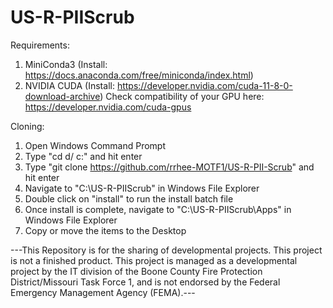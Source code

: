 # US-R-PIIScrub

Requirements:
1. MiniConda3 (Install: https://docs.anaconda.com/free/miniconda/index.html)
2. NVIDIA CUDA (Install: https://developer.nvidia.com/cuda-11-8-0-download-archive) Check compatibility of your GPU here: https://developer.nvidia.com/cuda-gpus

Cloning:
1. Open Windows Command Prompt
2. Type "cd d/ c:" and hit enter
3. Type "git clone https://github.com/rrhee-MOTF1/US-R-PII-Scrub" and hit enter
4. Navigate to "C:\US-R-PIIScrub" in Windows File Explorer
5. Double click on "install" to run the install batch file
6. Once install is complete, navigate to "C:\US-R-PIIScrub\Apps" in Windows File Explorer
7. Copy or move the items to the Desktop

---This Repository is for the sharing of developmental projects. This project is not a finished product. This project is managed as a developmental project by the IT division of the Boone County Fire Protection District/Missouri Task Force 1, and is not endorsed by the Federal Emergency Management Agency (FEMA).---
